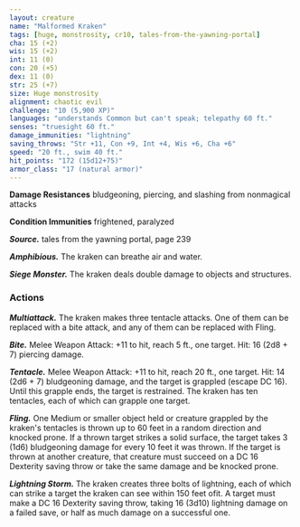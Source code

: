 ```yaml
---
layout: creature
name: "Malformed Kraken"
tags: [huge, monstrosity, cr10, tales-from-the-yawning-portal]
cha: 15 (+2)
wis: 15 (+2)
int: 11 (0)
con: 20 (+5)
dex: 11 (0)
str: 25 (+7)
size: Huge monstrosity
alignment: chaotic evil
challenge: "10 (5,900 XP)"
languages: "understands Common but can't speak; telepathy 60 ft."
senses: "truesight 60 ft."
damage_immunities: "lightning"
saving_throws: "Str +11, Con +9, Int +4, Wis +6, Cha +6"
speed: "20 ft., swim 40 ft."
hit_points: "172 (15d12+75)"
armor_class: "17 (natural armor)"
---
```


**Damage Resistances** bludgeoning, piercing, and slashing from nonmagical attacks

**Condition Immunities** frightened, paralyzed

***Source.*** tales from the yawning portal,  page 239

***Amphibious.*** The kraken can breathe air and water.

***Siege Monster.*** The kraken deals double damage to objects and structures.

### Actions

***Multiattack.*** The kraken makes three tentacle attacks. One of them can be replaced with a bite attack, and any of them can be replaced with Fling.

***Bite.*** Melee Weapon Attack: +11 to hit, reach 5 ft., one target. Hit: 16 (2d8 + 7) piercing damage.

***Tentacle.*** Melee Weapon Attack: +11 to hit, reach 20 ft., one target. Hit: 14 (2d6 + 7) bludgeoning damage, and the target is grappled (escape DC 16). Until this grapple ends, the target is restrained. The kraken has ten tentacles, each of which can grapple one target.

***Fling.*** One Medium or smaller object held or creature grappled by the kraken's tentacles is thrown up to 60 feet in a random direction and knocked prone. If a thrown target strikes a solid surface, the target takes 3 (1d6) bludgeoning damage for every 10 feet it was thrown. If the target is thrown at another creature, that creature must succeed on a DC 16 Dexterity saving throw or take the same damage and be knocked prone.

***Lightning Storm.*** The kraken creates three bolts of lightning, each of which can strike a target the kraken can see within 150 feet ofit. A target must make a DC 16 Dexterity saving throw, taking 16 (3d10) lightning damage on a failed save, or half as much damage on a successful one.
